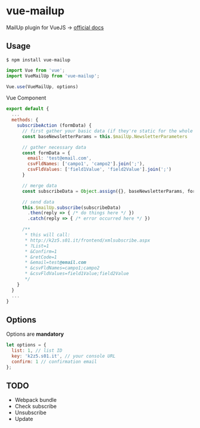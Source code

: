 # vue-mailup

MailUp plugin for VueJS -> [official docs](http://help.mailup.com/display/mailupapi/HTTP+API+Specifications)

## Usage

`$ npm install vue-mailup`

```js
import Vue from 'vue';
import VueMailUp from 'vue-mailup';

Vue.use(VueMailUp, options)
```

Vue Component

```js
export default {
  ...
  methods: {
    subscribeAction (formData) {
      // first gather your basic data (if they're static for the whole app)
      const baseNewsletterParams = this.$mailUp.NewsletterParameters

      // gather necessary data
      const formData = {
        email: 'test@email.com',
        csvFldNames: ['campo1', 'campo2'].join(';'),
        csvFldValues: ['field1Value', 'field2Value'].join(';')
      }

      // merge data
      const subscribeData = Object.assign({}, baseNewsletterParams, formData)

      // send data
      this.$mailUp.subscribe(subscribeData)
        .then(reply => { /* do things here */ })
        .catch(reply => { /* error occurred here */ })

      /**
       * this will call:
       * http://k2z5.s01.it/frontend/xmlsubscribe.aspx
       * ?List=1
       * &Confirm=1
       * &retCode=1
       * &email=test@email.com
       * &csvFldNames=campo1;campo2
       * &csvFldValues=field1Value;field2Value
       */
    }
  }
  ...
}
```

## Options

Options are **mandatory**

```js
let options = {
  list: 1, // list ID
  key: 'k2z5.s01.it', // your console URL
  confirm: 1 // confirmation email
};
```

## TODO

- Webpack bundle
- Check subscribe
- Unsubscribe
- Update
